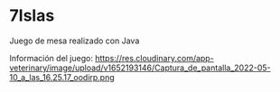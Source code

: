 # 7Islas
Juego de mesa realizado con Java


Información del juego: 
https://res.cloudinary.com/app-veterinary/image/upload/v1652193146/Captura_de_pantalla_2022-05-10_a_las_16.25.17_oodirp.png
